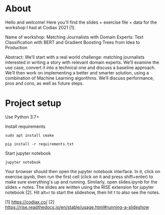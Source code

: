 # About

Hello and welcome! Here you'll find the slides + exercise file + data for the workshop I had at Codiax 2021 [1].

Name of workshop: Matching Journalists with Domain Experts: Text Classification with BERT and Gradient Boosting Trees from Idea to Production

Abstract: We’ll start with a real world challenge: matching journalists interested in writing a story with relevant domain experts. We’ll examine the use case, convert it into a technical one and discuss a baseline approach. We’ll then work on implementing a better and smarter solution, using a combination of Machine Learning algorithms. We’ll discuss performance, pros and cons, as well as future steps.

# Project setup

Use Python 3.7+

Install requirements
```
sudo apt install cmake

pip install -r requirements.txt
```

Start jupyter notebook
```
jupyter notebook
```

Your browser should then open the jupyter notebook interface. In it, click on exercise.ipynb, then run the first cell (click on it and press shift+enter) to make sure everything's up and running. Similarly, open slides.ipynb for the slides + notes. The slides are written using the RISE extension for jupyter notebook [2]. Hit alt+r to start the slideshow, then hit t to also see the notes.


[1] https://codiax.co/
[2] https://rise.readthedocs.io/en/stable/usage.html#running-a-slideshow